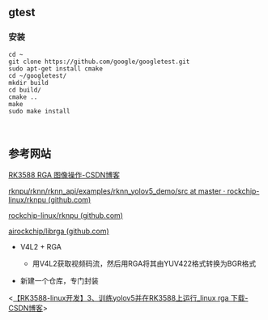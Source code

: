 
## gtest
### 安装
```shell
cd ~
git clone https://github.com/google/googletest.git
sudo apt-get install cmake
cd ~/googletest/
mkdir build
cd build/
cmake ..
make
sudo make install
```
 
<br>







## 参考网站

[RK3588 RGA 图像操作-CSDN博客](https://blog.csdn.net/weixin_46935110/article/details/129844176)

[rknpu/rknn/rknn_api/examples/rknn_yolov5_demo/src at master · rockchip-linux/rknpu (github.com)](https://github.com/rockchip-linux/rknpu/tree/master/rknn/rknn_api/examples/rknn_yolov5_demo/src)

[rockchip-linux/rknpu (github.com)](https://github.com/rockchip-linux/rknpu)

[airockchip/librga (github.com)](https://github.com/airockchip/librga)

- V4L2 + RGA
  - 用V4L2获取视频码流，然后用RGA将其由YUV422格式转换为BGR格式

- 新建一个仓库，专门封装

<[【RK3588-linux开发】3、训练yolov5并在RK3588上运行_linux rga 下载-CSDN博客](https://blog.csdn.net/qq_32768679/article/details/124674803)>

